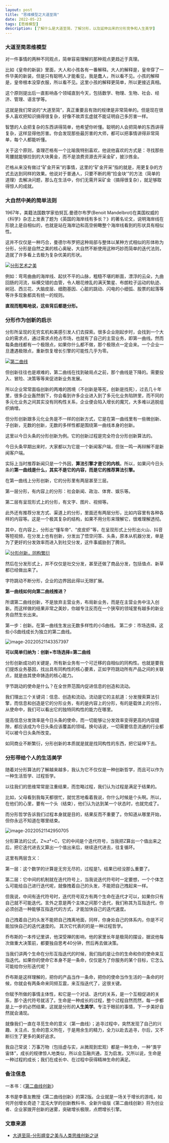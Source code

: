 ```yaml
---
layout: post
title: "思维模型之大道至简"
date: 2022-05-23
tags: [思维模型]
description: [了解什么是大道至简，了解分形，以及延伸出来的分形竞争和人生美学]
---
```


### 大道至简思维模型

对一件事情的两种不同观点，简单容易理解的那种观点更趋近于真理。

比如《皇帝的新装》里面，大人和小孩各有一番解释。大人的解释是，皇帝穿了一件华美的新装，但是只有聪明人才能看见，我是蠢人，所以看不见。小孩的解释是，皇帝根本没穿衣服，所以看不见。这里小孩的解释更简单，所以更接近真相。

这个原则提出后一直影响各个领域直到今天，包括数学、物理、生物、社会、经济、管理、语言学等。

这就是我们常说的“大道至简”，真正重要且有效的规律是非常简单的。但是现在很多人喜欢把知识搞得很复杂，好像不故弄玄虚就不能证明自己多厉害一样。

智慧的人会把复杂的东西讲得简单，他希望你听懂。聪明的人会把简单的东西讲得复杂，这样显得他厉害。你会发现那些最厉害的大师，都可以把事情讲得非常简单，每个人都能听懂。

关于这个原则，查理芒格有一个比喻我特别喜欢，他说他喜欢的方式是：寻找那些弯腰就能够捡到的大块黄金，而不是浪费资源去开采金矿，披沙拣金。

芒格从来没有做过“矿金开采”的事情，这里的“矿金开采”指的就是，用更复杂的方式去达到同样的效果。他说对于普通人，只要不断的用“捡金块'”的方法（简单的道理）去解决问题，那么在生活中，你们无需开采矿金（搞得很复杂），就足够取得惊人的成就。

### 大自然中美的简单法则

1967年，美籍法国数学家伯努瓦.曼德尔布罗(Benoit Mandelbrot)在美国权威的《科学》杂志上发表了题为《英国的海岸线有多长？》的著名论文，说明海岸线在形貌上是自相似的，也就是站在海岸边和高空俯瞰整个海岸线看到的形状具有相似性。

这并不仅仅是一种巧合，曼德尔布罗把这种局部与整体以某种方式相似的形体称为分形，分形是自然之美的核心奥秘，大自然不断使用这种巧妙而简单的迭代法则，造就了许多看上去极为复杂优美的形状。

[![分形艺术之美](https://tva1.sinaimg.cn/large/e6c9d24egy1h2cxpj21zjj20rs0amtab.jpg)](https://www.madewill.com/wp-content/uploads/2020/10/分形艺术之美.jpg)

例如：弯弯曲曲的海岸线、起伏不平的山脉，粗糙不堪的断面，漂浮的云朵，九曲回肠的河流，纵横交错的血管，令人眼花缭乱的满天繁星、布朗粒子运动的轨迹、树冠、西兰花、大脑皮层、细胞基因、心脏的跳动、闪电的小细弧、股票的起落等等许多现象都具有统一的规则。

**直观而粗略地说，这些背后都是分形。**

### 分形作为创新的启示

分形所呈现的无穷玄机和美感引发人们去探索。很多企业刚起步时，会找到一个大众的需求点，通过需求点抢占市场，也就有了自己的主营业务，即第一曲线。然而每条曲线都有一个极限点，如果你什么都不做，那个极限点一定会来。一个企业一旦遭遇极限点，重新恢复增长引擎的可能性几乎为零。

[![第二曲线](https://tva1.sinaimg.cn/large/e6c9d24egy1h2cxppy8tgj20p00ep3z1.jpg)](https://www.madewill.com/wp-content/uploads/2020/10/第二曲线.jpg)

但创新往往也是艰难的，第二曲线在找到破局点之前，那个曲线是下降的。需要投入、冒险、决策等等来促进新业务发展。

所以企业常常面临创新的两难的困境（不创新是等死，创新是找死），过去几十年里，很多企业轰然倒下，你会看到许多企业进入到了多元化业务陷阱里，而不同的多元化业务之间其实没有同构性关系，企业便会陷入增长的魔咒，大多难以逃脱组织熵增。

但分形创新跟多元化业务是不一样的创新方式，它是在第一曲线里有一些微创新、子创新，无数的创新，无数的多样性都是围绕第一曲线本身的创新。

这里以今日头条的分形创新为例。它的创新过程是完全符合分形创新算法的。

今日头条早期出来时，大家都以为它是一个新闻客户端，但张一鸣一再辩解不是新闻客户端。

实际上当时推荐新闻只是一个外因，**算法引擎才是它的内核**。所以，如果问今日头条的**第一曲线是什么，其实不是它的内容，而是它的推荐算法引擎。** 

在第一曲线上分形创新，它的分形里有两层甚至三层。

第一层分形，有内容上的分形：社会新闻、政治、体育、娱乐等。

第二层有呈现形式上的分形，有文字、图片、视频等。

此外还有推荐分发方式、渠道上的分形，里面还有两层分形，比如内容里有各种各样的内容等。这是一个极其复杂的结构，如果不用分形来理解它，很难理解透彻。

其中，在内容上，分形出“懂车帝”、“皮皮虾”等，在呈现形式上分形出火山、抖音等短视频，在分发上也有创新，分发出了悟空问答、头条，原本从机器分发，单是为了更好的分发效率而进入到社交分发，这件事威胁到了腾讯。

[![分形创新，同构繁衍](https://tva1.sinaimg.cn/large/e6c9d24egy1h2cxplqbfsj21660k5q82.jpg)](https://www.madewill.com/wp-content/uploads/2020/10/商业同构繁衍-1.jpg)

然后在分发形式上，并不仅仅是社交分发，甚至还做了商品分发，包括值点、新草都已经做出来了。

字符跳动不断分形，企业的边界因此得以无限扩展。

**第一曲线如何向第二曲线推进？**

所谓第二曲线创新，不是放弃主营业务，布局新业务，而是在主营业务中注入创新。而这样做的结果非常之美妙，你越专注反而在一个狭窄的领域里有越多的新业务自然生长出来。

第一步：创新。在第一曲线生发出无数多样性的小S曲线。
第二步：市场选择。这些小S曲线成长为独立的第二曲线。

![image-20220521143357397](https://tva1.sinaimg.cn/large/e6c9d24egy1h2g0kgit5zj21780lsmyt.jpg)

**可以简单归纳为：创新+市场选择=第二曲线**

分形创新成功的关键是，所有新业务有一个可迁移的自相似的同构性。也就是要我们提炼业务基因，找出具有同构性的核心要素，正如字符跳动所有产品之间的关联点，就是由其使命铸造的核心能力。

字节跳动的使命是什么？在全世界范围内促进信息的创造和流动。

我们理出三个关键词：信息、创造和流动。流动是它的主航道：分发搜索算法引擎，而信息和创造是它的分形业务，有的是内容上的分形，有的是载体上的分形，从使命中，我们可以看出它的独特同构性的能力在哪里。 

提高信息分发效率是今日头条的使命，而一切能够让分发效率变得更高的内容缝隙，都应该成为今日头条应该覆盖的领域。换句话说，一切需要信息流通的行业都可以被今日头条所改变。

如同商业不断繁衍，分形创新的本质就是就是找同构性的东西，把它延伸下去。

### 分形带给个人的生活美学

随着对分形算法的了解越来越多，我认为它不仅仅是一种创新哲学，而且可以作为一种生活哲学、过程哲学。

以往我们的思维常常是注重结果，而忽略过程，我们认为过程是满足于结果的。

比如，父母看到我每天都很忙，就忧苦地看着我说，你什么时候是个头啊。所以，在他们的心里，要有一个头（结束），他们认为达到某一个状态时，也就完成了。 

而分形哲学告诉我们过程本身就是目的，结果反而不重要了。你知道从哪里开始，但你永远不知道在哪里结束。

![image-20220521142950705](https://tva1.sinaimg.cn/large/e6c9d24egy1h2g0g74qffj216w0nsjxb.jpg)

分形算法的公式，Z≒z²+C，它的中间是个迭代符号，当我把Z算出一个值出来之后，把它迭代进去又算出一个值出来后，继续迭代进去，往复循环。

这里有两层含义：

第一层：这个数学的计算是无穷无尽的，过程是1，结果已经没那么重要了。

第二层：它中间的机制就在迭代符号上，当我说迭代符号时一定要想，一个个体怎么可能给自己进行迭代呢，就像拽着自己的头发，不能把自己拽起来一样。

但我说，中间有迭代符号时，迭代符号双方有两个生命在迭代才可以，如果你只有自己就不可能迭代。言外之意是两个主体之间那个迭代，我们称其为互指迭代，你必须创造一种能够互指迭代的方式，才能加快自己的迭代速度。

自己拽着自己的头发不能把自己拽离地面，同样，你身处自己的体系内，你是不可能加快自己的迭代速度的。 其次它代表的的是一种过程哲学。

乔布斯的一本传记里讲，他深受禅的影响，他的家里长年是极简的摆设，据说他每次做重大决策前，都要独自思考40分钟，然后再去做决策。 

当我们讲两个生命在分形互指迭代的时候，我们指的是让你的生命和你的使命来互指迭代。如果你的使命它本身不是一条命，仅仅是为了你服务的某个目标，它怎么可能给你分形迭代呢？ 

乔布斯是这样理解的，把你的产品当作一条命，把你的使命当作生活的一条命的时候，你就会有两条命来同频互震，来互指迭代了，这很关键。

你赋予所做的事情主体性，和它是一个对话、迭代的关系，是一个互相促进的关系，那个迭代符号就活了。生命是一种成长的过程，整个过程自然而然，每一步都是上一步的必然结果，这就是分形的**人生美学**。专注于眼前的事情，下一步美好自然就会涌现。

就像我们一直在寻觅生命的意义（第一曲线）；追寻过程中，突然发现了自己的兴趣、关注点、生命的意义所在，于是用余生的精力，全力以赴去追寻，尔后，又不断衍生了更多的美好追求。

我自己常说：万事万物（包括虚与实，从微观到宏观）都是一种生命，一种“类宇宙体”，成长的规律惊人地类似，所以会互融共通，互为启发。又所以说，生命是一种过程的成长；我们在成长中、在过程中获得精神生命的满足。

### 备注信息

一本书：《[第二曲线创新](https://book.douban.com/subject/35265360/)》

本书是李善友教授《第二曲线创新》的第2版。企业就是一场关于增长的游戏，如何开创增长奇迹？混沌大学的创新教科书、全新升级版《第二曲线创新》将为创业者、企业家拨开创新的迷雾，突破增长极限，点燃增长引擎。

### 文章来源

- [大道至简-分形嬗变之美与人类思维创新之谜](www.madewill.com/thinking-model/fractal-innovation.html)
